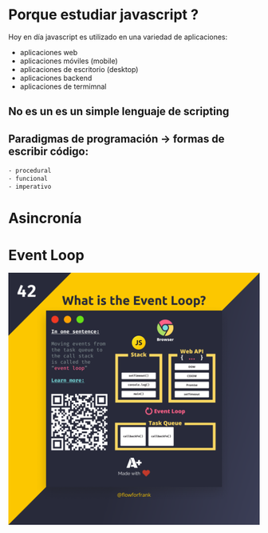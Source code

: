 # Porque estudiar javascript ?
Hoy en día javascript es utilizado en una variedad de aplicaciones:
- aplicaciones web
- aplicaciones móviles (mobile)
- aplicaciones de escritorio (desktop)
- aplicaciones backend
- aplicaciones de termimnal

## No es un es un simple lenguaje de scripting

## Paradigmas de programación -> formas de escribir código:
	- procedural
	- funcional
	- imperativo


# Asincronía

# Event Loop

<img src="./img/what-is-the-event-loop.png" />